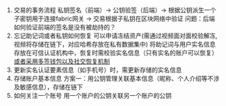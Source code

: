 1. 交易的事务流程
   私钥签名（前端）-> 公钥验签（后端）-> 根据公钥派生一个子密钥用于连接fabric网关 -> 交易根据子私钥在区块网络中验证 
   问题：后端如何验证前端的签名是没有被劫持的？
2. 忘记助记词或者私钥如何恢复
   可以申请冻结资产(需通过视频面对面校验解冻,视频将存储在链下，对应哈希存放在私有数据集中)
   将助记词与用户实名信息存放在可信认证机构中，恢复时需校验实名信息（只有实名的账户可以恢复）
   [或者采用多签钱包以及社交恢复机制](https://learnblockchain.cn/article/2011)
2. 更新实名认证要素信息（如手机号）时，需更新存储的实名信息
3. 存储账户基本信息
   方案一：用公钥管理关联基本信息（昵称、个人介绍等不涉及敏感信息），存储在链下 
4. 如何关注一个账号
   用一个账户的公钥关联另一个账户的公钥
